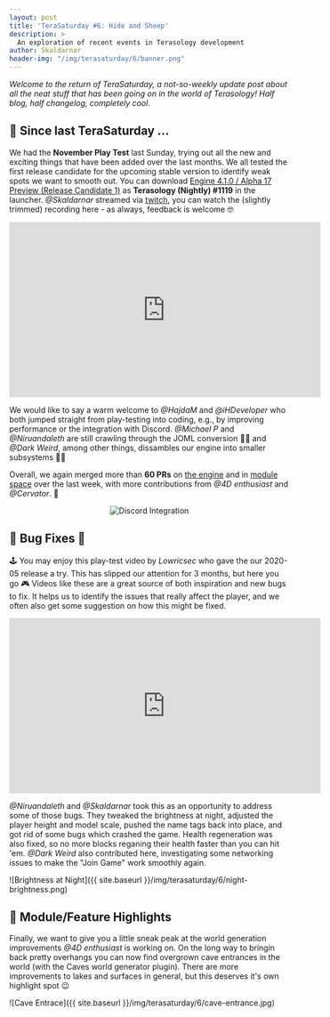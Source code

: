```yaml
---
layout: post
title: 'TeraSaturday #6: Hide and Sheep'
description: >
  An exploration of recent events in Terasology development
author: Skaldarnar
header-img: "/img/terasaturday/6/banner.png"
---
```


_Welcome to the return of TeraSaturday, a not-so-weekly update post about all the neat stuff that has been going on in
the world of Terasology! Half blog, half changelog, completely cool._

## 📰 Since last TeraSaturday ...

We had the **November Play Test** last Sunday, trying out all the new and exciting things that have been added over the last months. We all tested the first release candidate for the upcoming stable version to identify weak spots we want to smooth out. You can download [Engine 4.1.0 / Alpha 17 Preview (Release Candidate 1)](https://github.com/MovingBlocks/Terasology/releases/tag/v4.1.0-rc.1) as **Terasology (Nightly) #1119** in the launcher. _@Skaldarnar_ streamed via [twitch](https://www.twitch.tv/terasology), you can watch the (slightly trimmed) recording here - as always, feedback is welcome 🤓

<div align="center">
<iframe width="560" height="315" src="https://www.youtube.com/embed/QbD8Z98Evb4" frameborder="0" allow="accelerometer; autoplay; clipboard-write; encrypted-media; gyroscope; picture-in-picture" allowfullscreen></iframe>
</div>

We would like to say a warm welcome to _@HajdaM_ and _@iHDeveloper_ who both jumped straight from play-testing into coding, e.g., by improving performance or the integration with Discord. _@Michael P_ and _@Niruandaleth_ are still crawling through the JOML conversion 👩‍🏫 and _@Dark Weird_, among other things, dissambles our engine into smaller subsystems 👨‍🔧

Overall, we again merged more than **60 PRs** on [the engine](https://github.com/search?q=org%3AMovingBlocks+type%3Apr+merged%3A2020-11-20..2020-11-28) and in [module space](https://github.com/search?q=org%3ATerasology+type%3Apr+merged%3A2020-11-20..2020-11-28) over the last week, with more contributions from _@4D enthusiast_ and _@Cervator_. 💪

<div align="center">
<img src="{{ site.baseurl }}/img/terasaturday/6/discord-integration.jpg" alt="Discord Integration" />
</div>


## 🐛 Bug Fixes 🐞

🕹 You may enjoy this play-test video by _Lowricsec_ who gave the our 2020-05 release a try. This has slipped our attention for 3 months, but here you go 🎮 Videos like these are a great source of both inspiration and new bugs to fix. It helps us to identify the issues that really affect the player, and we often also get some suggestion on how this might be fixed. 

<div align="center">
<iframe width="560" height="315" src="https://www.youtube-nocookie.com/embed/R3CozWpC3G0" frameborder="0" allow="accelerometer; autoplay; clipboard-write; encrypted-media; gyroscope; picture-in-picture" allowfullscreen></iframe>
</div>

_@Niruandaleth_ and _@Skaldarnar_ took this as an opportunity to address some of those bugs. They tweaked the brightness at night, adjusted the player height and model scale, pushed the name tags back into place, and got rid of some bugs which crashed the game. Health regeneration was also fixed, so no more blocks reganing their health faster than you can hit 'em. _@Dark Weird_ also contributed here, investigating some networking issues to make the "Join Game" work smoothly again. 

![Brightness at Night]({{ site.baseurl }}/img/terasaturday/6/night-brightness.png)

## 🚀 Module/Feature Highlights

Finally, we want to give you a little sneak peak at the world generation improvements _@4D enthusiast_ is working on. On the long way to bringin back pretty overhangs you can now find overgrown cave entrances in the world (with the Caves world generator plugin). There are more improvements to lakes and surfaces in general, but this deserves it's own highlight spot 😉

![Cave Entrace]({{ site.baseurl }}/img/terasaturday/6/cave-entrance.jpg)
